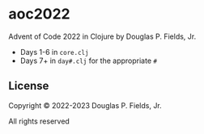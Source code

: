# aoc2022

Advent of Code 2022 in Clojure by Douglas P. Fields, Jr.

* Days 1-6 in `core.clj`
* Days 7+ in `day#.clj` for the appropriate `#`

## License

Copyright © 2022-2023 Douglas P. Fields, Jr.

All rights reserved
